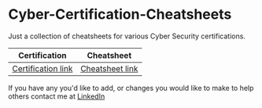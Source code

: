 # Cyber-Certification-Cheatsheets
Just a collection of cheatsheets for various Cyber Security certifications.

|   Certification   |   Cheatsheet   |
|:-----------------:|:--------------:|
|   [Certification link](https://ine.com/learning/certifications/internal/elearnsecurity-junior-penetration-tester-v2)   |   [Cheatsheet link](https://github.com/jivy26/Cyber-Certification-Cheatsheets/blob/main/eJPT.md)   |

If you have any you'd like to add, or changes you would like to make to help others contact me at [LinkedIn](https://www.linkedin.com/in/your-linkedin-url/)
